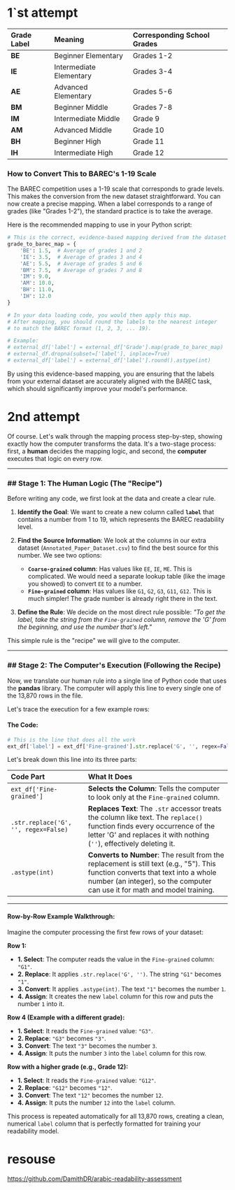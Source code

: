 # 1`st attempt
| Grade Label | Meaning | Corresponding School Grades |
| :--- | :--- | :--- |
| **BE** | Beginner Elementary | Grades 1-2 |
| **IE** | Intermediate Elementary | Grades 3-4 |
| **AE** | Advanced Elementary | Grades 5-6 |
| **BM** | Beginner Middle | Grades 7-8 |
| **IM** | Intermediate Middle | Grade 9 |
| **AM** | Advanced Middle | Grade 10 |
| **BH** | Beginner High | Grade 11 |
| **IH** | Intermediate High | Grade 12 |

### How to Convert This to BAREC's 1-19 Scale

The BAREC competition uses a 1-19 scale that corresponds to grade levels. This makes the conversion from the new dataset straightforward. You can now create a precise mapping. When a label corresponds to a range of grades (like "Grades 1-2"), the standard practice is to take the average.

Here is the recommended mapping to use in your Python script:

```python
# This is the correct, evidence-based mapping derived from the dataset card.
grade_to_barec_map = {
    'BE': 1.5,  # Average of grades 1 and 2
    'IE': 3.5,  # Average of grades 3 and 4
    'AE': 5.5,  # Average of grades 5 and 6
    'BM': 7.5,  # Average of grades 7 and 8
    'IM': 9.0,
    'AM': 10.0,
    'BH': 11.0,
    'IH': 12.0
}

# In your data loading code, you would then apply this map.
# After mapping, you should round the labels to the nearest integer
# to match the BAREC format (1, 2, 3, ... 19).

# Example:
# external_df['label'] = external_df['Grade'].map(grade_to_barec_map)
# external_df.dropna(subset=['label'], inplace=True)
# external_df['label'] = external_df['label'].round().astype(int)
```

By using this evidence-based mapping, you are ensuring that the labels from your external dataset are accurately aligned with the BAREC task, which should significantly improve your model's performance.


# 2nd attempt

Of course. Let's walk through the mapping process step-by-step, showing exactly how the computer transforms the data. It's a two-stage process: first, a **human** decides the mapping logic, and second, the **computer** executes that logic on every row.

-----

### \#\# Stage 1: The Human Logic (The "Recipe")

Before writing any code, we first look at the data and create a clear rule.

1.  **Identify the Goal**: We want to create a new column called **`label`** that contains a number from 1 to 19, which represents the BAREC readability level.

2.  **Find the Source Information**: We look at the columns in our extra dataset (`Annotated_Paper_Dataset.csv`) to find the best source for this number. We see two options:

      * **`Coarse-grained` column**: Has values like `EE`, `IE`, `ME`. This is complicated. We would need a separate lookup table (like the image you showed) to convert `EE` to a number.
      * **`Fine-grained` column**: Has values like `G1`, `G2`, `G3`, `G11`, `G12`. This is much simpler\! The grade number is already right there in the text.

3.  **Define the Rule**: We decide on the most direct rule possible: *"To get the label, take the string from the `Fine-grained` column, remove the 'G' from the beginning, and use the number that's left."*

This simple rule is the "recipe" we will give to the computer.

-----

### \#\# Stage 2: The Computer's Execution (Following the Recipe)

Now, we translate our human rule into a single line of Python code that uses the **pandas** library. The computer will apply this line to every single one of the 13,870 rows in the file.

Let's trace the execution for a few example rows:

#### **The Code:**

```python
# This is the line that does all the work
ext_df['label'] = ext_df['Fine-grained'].str.replace('G', '', regex=False).astype(int)
```

Let's break down this line into its three parts:

| Code Part | What It Does |
| :--- | :--- |
| `ext_df['Fine-grained']` | **Selects the Column**: Tells the computer to look only at the `Fine-grained` column. |
| `.str.replace('G', '', regex=False)` | **Replaces Text**: The `.str` accessor treats the column like text. The `replace()` function finds every occurrence of the letter 'G' and replaces it with nothing (`''`), effectively deleting it. |
| `.astype(int)` | **Converts to Number**: The result from the replacement is still text (e.g., "5"). This function converts that text into a whole number (an integer), so the computer can use it for math and model training. |

-----

#### **Row-by-Row Example Walkthrough:**

Imagine the computer processing the first few rows of your dataset:

**Row 1:**

  * **1. Select**: The computer reads the value in the `Fine-grained` column: `"G1"`.
  * **2. Replace**: It applies `.str.replace('G', '')`. The string `"G1"` becomes `"1"`.
  * **3. Convert**: It applies `.astype(int)`. The text `"1"` becomes the number `1`.
  * **4. Assign**: It creates the new `label` column for this row and puts the number `1` into it.

**Row 4 (Example with a different grade):**

  * **1. Select**: It reads the `Fine-grained` value: `"G3"`.
  * **2. Replace**: `"G3"` becomes `"3"`.
  * **3. Convert**: The text `"3"` becomes the number `3`.
  * **4. Assign**: It puts the number `3` into the `label` column for this row.

**Row with a higher grade (e.g., Grade 12):**

  * **1. Select**: It reads the `Fine-grained` value: `"G12"`.
  * **2. Replace**: `"G12"` becomes `"12"`.
  * **3. Convert**: The text `"12"` becomes the number `12`.
  * **4. Assign**: It puts the number `12` into the `label` column.

This process is repeated automatically for all 13,870 rows, creating a clean, numerical `label` column that is perfectly formatted for training your readability model.
# resouse

https://github.com/DamithDR/arabic-readability-assessment
